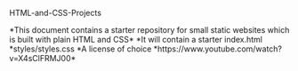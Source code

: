 <p>HTML-and-CSS-Projects<p/>
*This document contains a starter repository for small static websites which is built with plain HTML and CSS*
*It will contain a starter index.html  
*styles/styles.css
*A license of choice
*https://www.youtube.com/watch?v=X4sClFRMJ00*
